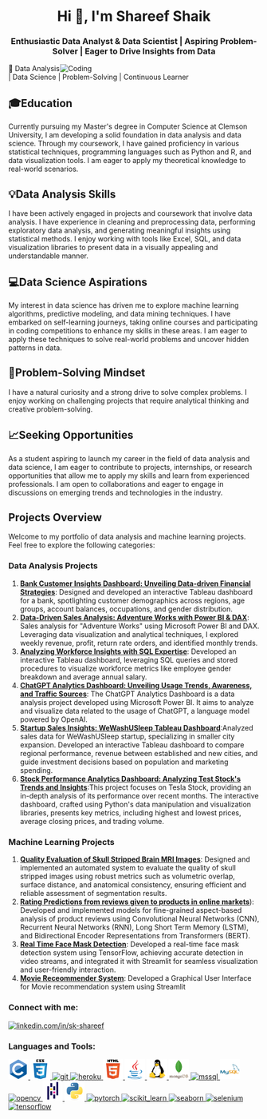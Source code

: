 <h1 align="center">Hi 👋, I'm Shareef Shaik</h1>
<h3 align="center">Enthusiastic Data Analyst & Data Scientist | Aspiring Problem-Solver | Eager to Drive Insights from Data</h3>

<img align="right" alt="Coding" width="400" src="https://miro.medium.com/max/828/1*9I95oSSQsiboWhya8un3zQ.gif">




🔎 Data Analysis | Data Science | Problem-Solving | Continuous Learner

## 🎓Education

Currently pursuing my Master's degree in Computer Science at Clemson University, I am developing a solid foundation in data analysis and data science. Through my coursework, I have gained proficiency in various statistical techniques, programming languages such as Python and R, and data visualization tools. I am eager to apply my theoretical knowledge to real-world scenarios.

## 💡Data Analysis Skills

I have been actively engaged in projects and coursework that involve data analysis. I have experience in cleaning and preprocessing data, performing exploratory data analysis, and generating meaningful insights using statistical methods. I enjoy working with tools like Excel, SQL, and data visualization libraries to present data in a visually appealing and understandable manner.

## 💻Data Science Aspirations

My interest in data science has driven me to explore machine learning algorithms, predictive modeling, and data mining techniques. I have embarked on self-learning journeys, taking online courses and participating in coding competitions to enhance my skills in these areas. I am eager to apply these techniques to solve real-world problems and uncover hidden patterns in data.

## 🧠Problem-Solving Mindset

I have a natural curiosity and a strong drive to solve complex problems. I enjoy working on challenging projects that require analytical thinking and creative problem-solving.

## 📈Seeking Opportunities

As a student aspiring to launch my career in the field of data analysis and data science, I am eager to contribute to projects, internships, or research opportunities that allow me to apply my skills and learn from experienced professionals. I am open to collaborations and eager to engage in discussions on emerging trends and technologies in the industry.




## Projects Overview

Welcome to my portfolio of data analysis and machine learning projects. Feel free to explore the following categories:

### Data Analysis Projects

1. [**Bank Customer Insights Dashboard: Unveiling Data-driven Financial Strategies**](https://github.com/skshareef/Bank-Customer-Insights-Dashboard-Unveiling-Data-driven-Financial-Strategies.git): Designed and developed an interactive Tableau dashboard for a bank, spotlighting customer demographics across regions, age groups, account balances, occupations, and gender distribution.
2. [**Data-Driven Sales Analysis: Adventure Works with Power BI & DAX**](https://github.com/skshareef/Adventure-Works-Sales-Analysis-Project.git):  Sales analysis for "Adventure Works" using Microsoft Power BI and DAX. Leveraging data visualization and analytical techniques, I explored weekly revenue, profit, return rate orders, and identified monthly trends.
3. [**Analyzing Workforce Insights with SQL Expertise**](https://github.com/skshareef/Interactive-Employee-Dashboard-Analyzing-Workforce-Insights-with-Tableau.git):  Developed an interactive Tableau dashboard, leveraging SQL queries and stored procedures to visualize workforce metrics like employee gender breakdown and average annual salary.
4. [**ChatGPT Analytics Dashboard: Unveiling Usage Trends, Awareness, and Traffic Sources**](https://github.com/skshareef/ChatGPT-Analytics-Dashboard-Unveiling-Usage-Trends-Awareness-and-Traffic-Sources.git): The ChatGPT Analytics Dashboard is a data analysis project developed using Microsoft Power BI. It aims to analyze and visualize data related to the usage of ChatGPT, a language model powered by OpenAI. 
5. [**Startup Sales Insights: WeWashUSleep Tableau Dashboard**](https://github.com/skshareef/Startup-Sales-Insights-WeWashUSleep-Tableau-Dashboard.git):Analyzed sales data for WeWashUSleep startup, specializing in smaller city expansion. Developed an interactive Tableau dashboard to compare regional performance, revenue between established and new cities, and guide investment decisions based on population and marketing spending.
6. [**Stock Performance Analytics Dashboard: Analyzing Test Stock's Trends and Insights**](https://github.com/skshareef/The-Stock-Performance-Analytics-Dashboard-Analyzing-Test-Stock-s-Trends-and-Insights.git):This project focuses on Tesla Stock, providing an in-depth analysis of its performance over recent months. The interactive dashboard, crafted using Python's data manipulation and visualization libraries, presents key metrics, including highest and lowest prices, average closing prices, and trading volume.  

### Machine Learning Projects

1. [**Quality Evaluation of Skull Stripped Brain MRI Images**](https://github.com/skshareef/Quality-Evaluation-of-Skull-Stripped-Brain-Images.git): Designed and implemented an automated system to evaluate the quality of skull stripped images using robust metrics such as volumetric overlap, surface distance, and anatomical consistency, ensuring efficient and reliable assessment of segmentation results.
2. [**Rating Predictions from reviews given to products in online markets**](https://github.com/skshareef/Rating-Predictions-from-reviews-given-to-products-in-online-markets.git)): Developed and implemented models for fine-grained aspect-based analysis of product reviews using Convolutional Neural Networks (CNN), Recurrent Neural Networks (RNN), Long Short Term Memory (LSTM), and Bidirectional Encoder Representations from Transformers (BERT).
3. [**Real Time Face Mask Detection**](https://github.com/skshareef/face_mask_detector_with_streamlit.git): Developed a real-time face mask detection system using TensorFlow, achieving accurate detection in video streams, and integrated it with Streamlit for seamless visualization and user-friendly interaction.
4. [**Movie Receommender System**](https://github.com/skshareef/movie-recomendation-system.git): Developed a Graphical User Interface for Movie recommendation system using Streamlit



<h3 align="left">Connect with me:</h3>
<p align="left">
<a href="https://linkedin.com/in/linkedin.com/in/sk-shareef" target="blank"><img align="center" src="https://raw.githubusercontent.com/rahuldkjain/github-profile-readme-generator/master/src/images/icons/Social/linked-in-alt.svg" alt="linkedin.com/in/sk-shareef" height="30" width="40" /></a>
</p>

<h3 align="left">Languages and Tools:</h3>
<p align="left"> <a href="https://www.cprogramming.com/" target="_blank" rel="noreferrer"> <img src="https://raw.githubusercontent.com/devicons/devicon/master/icons/c/c-original.svg" alt="c" width="40" height="40"/> </a> <a href="https://www.w3schools.com/css/" target="_blank" rel="noreferrer"> <img src="https://raw.githubusercontent.com/devicons/devicon/master/icons/css3/css3-original-wordmark.svg" alt="css3" width="40" height="40"/> </a> <a href="https://git-scm.com/" target="_blank" rel="noreferrer"> <img src="https://www.vectorlogo.zone/logos/git-scm/git-scm-icon.svg" alt="git" width="40" height="40"/> </a> <a href="https://heroku.com" target="_blank" rel="noreferrer"> <img src="https://www.vectorlogo.zone/logos/heroku/heroku-icon.svg" alt="heroku" width="40" height="40"/> </a> <a href="https://www.w3.org/html/" target="_blank" rel="noreferrer"> <img src="https://raw.githubusercontent.com/devicons/devicon/master/icons/html5/html5-original-wordmark.svg" alt="html5" width="40" height="40"/> </a> <a href="https://www.java.com" target="_blank" rel="noreferrer"> <img src="https://raw.githubusercontent.com/devicons/devicon/master/icons/java/java-original.svg" alt="java" width="40" height="40"/> </a> <a href="https://www.linux.org/" target="_blank" rel="noreferrer"> <img src="https://raw.githubusercontent.com/devicons/devicon/master/icons/linux/linux-original.svg" alt="linux" width="40" height="40"/> </a> <a href="https://www.mongodb.com/" target="_blank" rel="noreferrer"> <img src="https://raw.githubusercontent.com/devicons/devicon/master/icons/mongodb/mongodb-original-wordmark.svg" alt="mongodb" width="40" height="40"/> </a> <a href="https://www.microsoft.com/en-us/sql-server" target="_blank" rel="noreferrer"> <img src="https://www.svgrepo.com/show/303229/microsoft-sql-server-logo.svg" alt="mssql" width="40" height="40"/> </a> <a href="https://www.mysql.com/" target="_blank" rel="noreferrer"> <img src="https://raw.githubusercontent.com/devicons/devicon/master/icons/mysql/mysql-original-wordmark.svg" alt="mysql" width="40" height="40"/> </a> <a href="https://opencv.org/" target="_blank" rel="noreferrer"> <img src="https://www.vectorlogo.zone/logos/opencv/opencv-icon.svg" alt="opencv" width="40" height="40"/> </a> <a href="https://pandas.pydata.org/" target="_blank" rel="noreferrer"> <img src="https://raw.githubusercontent.com/devicons/devicon/2ae2a900d2f041da66e950e4d48052658d850630/icons/pandas/pandas-original.svg" alt="pandas" width="40" height="40"/> </a> <a href="https://www.python.org" target="_blank" rel="noreferrer"> <img src="https://raw.githubusercontent.com/devicons/devicon/master/icons/python/python-original.svg" alt="python" width="40" height="40"/> </a> <a href="https://pytorch.org/" target="_blank" rel="noreferrer"> <img src="https://www.vectorlogo.zone/logos/pytorch/pytorch-icon.svg" alt="pytorch" width="40" height="40"/> </a> <a href="https://scikit-learn.org/" target="_blank" rel="noreferrer"> <img src="https://upload.wikimedia.org/wikipedia/commons/0/05/Scikit_learn_logo_small.svg" alt="scikit_learn" width="40" height="40"/> </a> <a href="https://seaborn.pydata.org/" target="_blank" rel="noreferrer"> <img src="https://seaborn.pydata.org/_images/logo-mark-lightbg.svg" alt="seaborn" width="40" height="40"/> </a> <a href="https://www.selenium.dev" target="_blank" rel="noreferrer"> <img src="https://raw.githubusercontent.com/detain/svg-logos/780f25886640cef088af994181646db2f6b1a3f8/svg/selenium-logo.svg" alt="selenium" width="40" height="40"/> </a> <a href="https://www.tensorflow.org" target="_blank" rel="noreferrer"> <img src="https://www.vectorlogo.zone/logos/tensorflow/tensorflow-icon.svg" alt="tensorflow" width="40" height="40"/> </a> </p>

